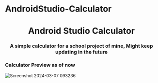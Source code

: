 # AndroidStudio-Calculator

<h1 align="center">Android Studio Calculator</h1>
<h3 align="center">A simple calculator for a school project of mine, Might keep updating in the future</h3>

<h3 align="left">Calculator Preview as of now</h3>
<p align="left">
</p>


![Screenshot 2024-03-07 093236](https://github.com/Vorosic/AndroidStudio-Calculator/assets/118418211/6aa67bc4-df01-42e7-9576-114fa9be1c2d)
